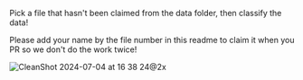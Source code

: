 Pick a file that hasn't been claimed from the data folder, then classify the data!

Please add your name by the file number in this readme to claim it when you PR so we don't do the work twice!

![CleanShot 2024-07-04 at 16 38 24@2x](https://github.com/jaspermayone/ai-fine-tuning/assets/65788728/fe0f1532-93bd-4e80-b6e4-a45e84cd4e31)
